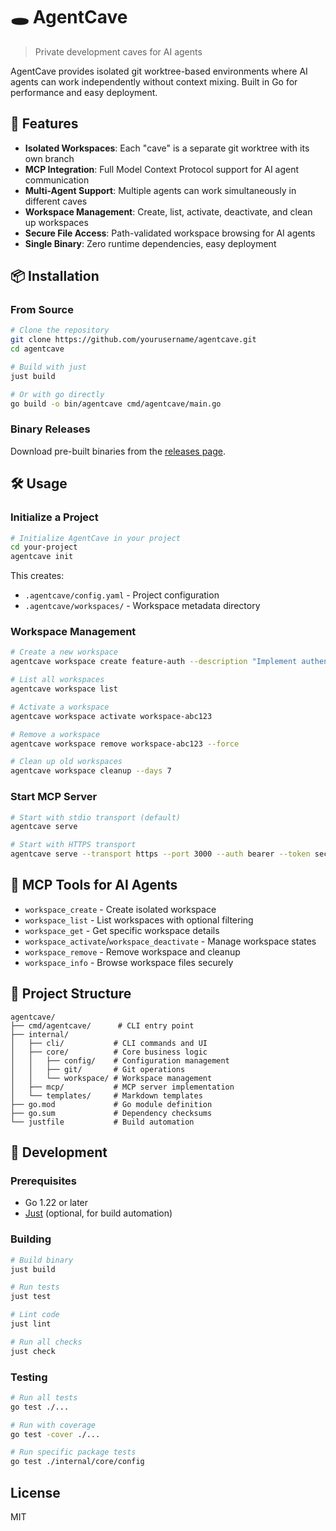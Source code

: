 # 🕳️ AgentCave

> Private development caves for AI agents

AgentCave provides isolated git worktree-based environments where AI agents can work independently without context mixing. Built in Go for performance and easy deployment.

## 🚀 Features

- **Isolated Workspaces**: Each "cave" is a separate git worktree with its own branch
- **MCP Integration**: Full Model Context Protocol support for AI agent communication
- **Multi-Agent Support**: Multiple agents can work simultaneously in different caves
- **Workspace Management**: Create, list, activate, deactivate, and clean up workspaces
- **Secure File Access**: Path-validated workspace browsing for AI agents
- **Single Binary**: Zero runtime dependencies, easy deployment

## 📦 Installation

### From Source

```bash
# Clone the repository
git clone https://github.com/yourusername/agentcave.git
cd agentcave

# Build with just
just build

# Or with go directly
go build -o bin/agentcave cmd/agentcave/main.go
```

### Binary Releases

Download pre-built binaries from the [releases page](https://github.com/yourusername/agentcave/releases).

## 🛠️ Usage

### Initialize a Project

```bash
# Initialize AgentCave in your project
cd your-project
agentcave init
```

This creates:
- `.agentcave/config.yaml` - Project configuration
- `.agentcave/workspaces/` - Workspace metadata directory

### Workspace Management

```bash
# Create a new workspace
agentcave workspace create feature-auth --description "Implement authentication"

# List all workspaces
agentcave workspace list

# Activate a workspace
agentcave workspace activate workspace-abc123

# Remove a workspace
agentcave workspace remove workspace-abc123 --force

# Clean up old workspaces
agentcave workspace cleanup --days 7
```

### Start MCP Server

```bash
# Start with stdio transport (default)
agentcave serve

# Start with HTTPS transport
agentcave serve --transport https --port 3000 --auth bearer --token secret123
```

## 🤖 MCP Tools for AI Agents

- `workspace_create` - Create isolated workspace
- `workspace_list` - List workspaces with optional filtering  
- `workspace_get` - Get specific workspace details
- `workspace_activate`/`workspace_deactivate` - Manage workspace states
- `workspace_remove` - Remove workspace and cleanup
- `workspace_info` - Browse workspace files securely

## 📁 Project Structure

```
agentcave/
├── cmd/agentcave/      # CLI entry point
├── internal/
│   ├── cli/           # CLI commands and UI
│   ├── core/          # Core business logic
│   │   ├── config/    # Configuration management
│   │   ├── git/       # Git operations
│   │   └── workspace/ # Workspace management
│   ├── mcp/           # MCP server implementation
│   └── templates/     # Markdown templates
├── go.mod             # Go module definition
├── go.sum             # Dependency checksums
└── justfile           # Build automation
```

## 🧪 Development

### Prerequisites

- Go 1.22 or later
- [Just](https://github.com/casey/just) (optional, for build automation)

### Building

```bash
# Build binary
just build

# Run tests
just test

# Lint code
just lint

# Run all checks
just check
```

### Testing

```bash
# Run all tests
go test ./...

# Run with coverage
go test -cover ./...

# Run specific package tests
go test ./internal/core/config
```

## License

MIT